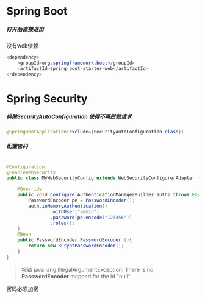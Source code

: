 # Spring Boot





##### 打开后直接退出

没有web依赖

~~~java
<dependency>
    <groupId>org.springframework.boot</groupId>
    <artifactId>spring-boot-starter-web</artifactId>
</dependency>

~~~





# Spring Security

##### 排除SecurityAutoConfiguration 使得不再拦截请求

~~~java
@SpringBootApplication(exclude={SecurityAutoConfiguration.class})
~~~

##### 配置密码

~~~java

@Configuration
@EnableWebSecurity
public class MyWebSecurityConfig extends WebSecurityConfigurerAdapter {

    @Override
    public void configure(AuthenticationManagerBuilder auth) throws Exception {
        PasswordEncoder pe = PasswordEncoder();
        auth.inMemoryAuthentication()
                .withUser("admin")
                .password(pe.encode("123456"))
                .roles();
    }
    @Bean
    public PasswordEncoder PasswordEncoder (){
        return new BCryptPasswordEncoder();
    }
}

~~~



> 报错  java.lang.IllegalArgumentException: There is no **PasswordEncoder** mapped for the id "null"

密码必须加密

